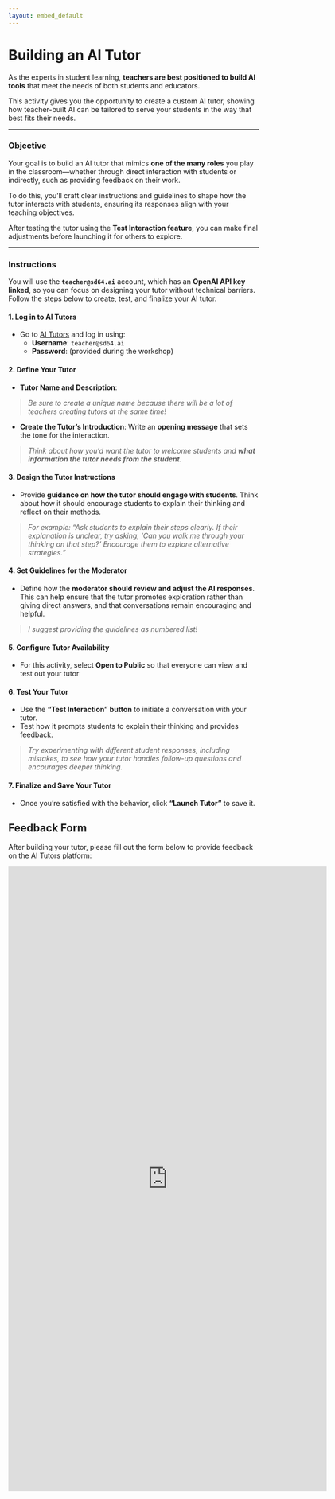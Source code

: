 ```yaml
---
layout: embed_default
---
```


# **Building an AI Tutor**


As the experts in student learning, **teachers are best positioned to build AI tools** that meet the needs of both students and educators. 

This activity gives you the opportunity to create a custom AI tutor, showing how teacher-built AI can be tailored to serve your students in the way that best fits their needs.

---

### **Objective**  

Your goal is to build an AI tutor that mimics **one of the many roles** you play in the classroom—whether through direct interaction with students or indirectly, such as providing feedback on their work.  

To do this, you’ll craft clear instructions and guidelines to shape how the tutor interacts with students, ensuring its responses align with your teaching objectives. 

After testing the tutor using the **Test Interaction feature**, you can make final adjustments before launching it for others to explore.

---

### **Instructions**

You will use the **`teacher@sd64.ai`** account, which has an **OpenAI API key linked**, so you can focus on designing your tutor without technical barriers. Follow the steps below to create, test, and finalize your AI tutor.

#### 1. **Log in to AI Tutors**  
   - Go to <a href="https://ai-tutors-252d0369f9d6.herokuapp.com/" target="_blank">AI Tutors</a> and log in using:
     - **Username**: `teacher@sd64.ai`  
     - **Password**: (provided during the workshop)

#### 2. **Define Your Tutor**  
  - **Tutor Name and Description**:

   > *Be sure to create a unique name because there will be a lot of teachers creating tutors at the same time!*

  - **Create the Tutor’s Introduction**: Write an **opening message** that sets the tone for the interaction.

   > *Think about how you’d want the tutor to welcome students and **what information the tutor needs from the student**.*  

#### 3. **Design the Tutor Instructions**  
   - Provide **guidance on how the tutor should engage with students**. Think about how it should encourage students to explain their thinking and reflect on their methods.  

   > *For example: “Ask students to explain their steps clearly. If their explanation is unclear, try asking, ‘Can you walk me through your thinking on that step?’ Encourage them to explore alternative strategies.”*
   
#### 4. **Set Guidelines for the Moderator**  
   - Define how the **moderator should review and adjust the AI responses**. This can help ensure that the tutor promotes exploration rather than giving direct answers, and that conversations remain encouraging and helpful.  

   > *I suggest providing the guidelines as numbered list!*  
   
#### 5. **Configure Tutor Availability**  
   - For this activity, select **Open to Public** so that everyone can view and test out your tutor

#### 6. **Test Your Tutor**  
   - Use the **“Test Interaction” button** to initiate a conversation with your tutor.  
   - Test how it prompts students to explain their thinking and provides feedback.  

   > *Try experimenting with different student responses, including mistakes, to see how your tutor handles follow-up questions and encourages deeper thinking.* 

#### 7. **Finalize and Save Your Tutor**  
   - Once you’re satisfied with the behavior, click **“Launch Tutor”** to save it.

## Feedback Form

After building your tutor, please fill out the form below to provide feedback on the AI Tutors platform:

<iframe src="https://docs.google.com/forms/d/e/1FAIpQLSewEt93p_e0W92iOIbTXRUOFIzZcAb3QW3XAW7aKwhDO2zMcQ/viewform?embedded=true" width="640" height="1256" frameborder="0" marginheight="0" marginwidth="0">Loading…</iframe>
